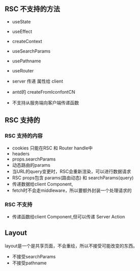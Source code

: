 ## RSC 不支持的方法

- useState
- useEffect
- createContext


- useSearchParams
- usePathname
- useRouter

- server 传递 属性给 client
- antd的 createFromIconfontCN
- 不支持从服务端向客户端传递函数

## RSC 支持的

[//]: # (- useCallback)

### RSC 支持的内容

- cookies 只能在RSC 和 Router handle中
- headers
- props.searchParams
- 动态路由的params
- 当URL的query变更时，RSC会重新渲染，可以进行数据请求
- RSC props包含 params(路由动态) 和 searchParams(query)
- 传递数据给client Component,
- fetch时不会走middleware，所以要额外封装一个处理请求的

### RSC 不支持
- 传递函数给client Component,但可以传递 Server Action

## Layout
layout是一个是共享页面，不会重绘，所以不接受可能改变的东西。
- 不接受searchParams
- 不接受pathname